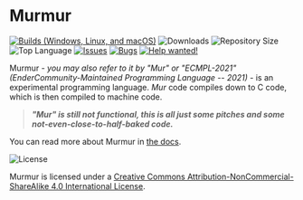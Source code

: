 # Murmur

[![Builds (Windows, Linux, and macOS)](https://github.com/EnderCommunity/Murmur/actions/workflows/main.yml/badge.svg)](https://github.com/EnderCommunity/Murmur/actions/workflows/main.yml) ![Downloads](https://img.shields.io/github/downloads/EnderCommunity/Murmur/total?color=blue) ![Repository Size](https://img.shields.io/github/repo-size/EnderCommunity/Murmur?label=Repository%20Size&color=blue) ![Top Language](https://img.shields.io/github/languages/top/EnderCommunity/Murmur?color=blue) [![Issues](https://img.shields.io/github/issues/EnderCommunity/Murmur?color=blue)](https://github.com/EnderCommunity/Murmur/issues) [![Bugs](https://img.shields.io/github/issues/EnderCommunity/Murmur/bug?label=Bugs)](https://github.com/EnderCommunity/Murmur/issues?q=label%3A%22bug%22) [![Help wanted!](https://img.shields.io/github/issues/EnderCommunity/Murmur/help%20wanted?label=Help%20Wanted&color=red)](https://github.com/EnderCommunity/Murmur/issues?q=label%3A%22help+wanted%22)

Murmur - *you may also refer to it by "Mur" or "ECMPL-2021" (EnderCommunity-Maintained Programming Language -- 2021)* - is an experimental programming language. *Mur* code compiles down to C code, which is then compiled to machine code.

>***"Mur" is still not functional, this is all just some pitches and some not-even-close-to-half-baked code.***

You can read more about Murmur in [the docs](https://mur-lang.org/docs/intro/).

![License](https://i.creativecommons.org/l/by-nc-sa/4.0/88x31.png)

Murmur is licensed under a [Creative Commons Attribution-NonCommercial-ShareAlike 4.0 International License](http://creativecommons.org/licenses/by-nc-sa/4.0/).
